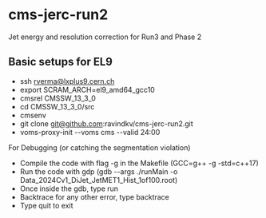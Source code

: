 # cms-jerc-run2
Jet energy and resolution correction for Run3 and Phase 2

## Basic setups for EL9
* ssh rverma@lxplus9.cern.ch
* export SCRAM_ARCH=el9_amd64_gcc10
* cmsrel CMSSW_13_3_0
* cd CMSSW_13_3_0/src
* cmsenv
* git clone git@github.com:ravindkv/cms-jerc-run2.git
* voms-proxy-init --voms cms --valid 24:00



For Debugging (or catching the segmentation violation)

* Compile the code with flag -g in the Makefile (GCC=g++ -g -std=c++17)
* Run the code with gdp (gdb --args ./runMain -o Data_2024Cv1_DiJet_JetMET1_Hist_1of100.root)
* Once inside the gdb, type run
* Backtrace for any other error, type backtrace
* Type quit to exit 
